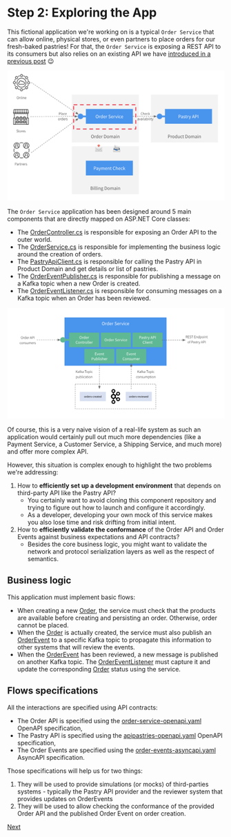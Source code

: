 # Step 2: Exploring the App

This fictional application we're working on is a typical `Order Service` that can allow online, physical stores, or even partners to place orders for our fresh-baked pastries! For that, the `Order Service` is exposing a REST API to its consumers but also relies on an existing API we have [introduced in a previous post](https://medium.com/@lbroudoux/different-levels-of-api-contract-testing-with-microcks-ccc0847f8c97) 😉

![Order Service ecosystem](./assets/order-service-ecosystem.png)

The `Order Service` application has been designed around 5 main components that are directly mapped on ASP.NET Core classes:
* The [OrderController.cs](src/order.service/API/OrderController.cs) is responsible for exposing an Order API to the outer world.
* The [OrderService.cs](src/order.service/Application/OrderService.cs) is responsible for implementing the business logic around the creation of orders.
* The [PastryApiClient.cs](src/order.service/Infrastructure/PastryApiClient.cs) is responsible for calling the Pastry API in Product Domain and get details or list of pastries.
* The [OrderEventPublisher.cs](src/order.service/Infrastructure/OrderEventPublisher.cs) is responsible for publishing a message on a Kafka topic when a new Order is created.
* The [OrderEventListener.cs](src/order.service/Infrastructure/OrderEventListener.cs) is responsible for consuming messages on a Kafka topic when an Order has been reviewed.

![Order Service architecture](./assets/order-service-architecture.png)

Of course, this is a very naive vision of a real-life system as such an application would certainly pull out much more dependencies (like a Payment Service, a Customer Service, a Shipping Service, and much more) and offer more complex API.

However, this situation is complex enough to highlight the two problems we're addressing:

1. How to **efficiently set up a development environment** that depends on third-party API like the Pastry API?
   - You certainly want to avoid cloning this component repository and trying to figure out how to launch and configure it accordingly.
   - As a developer, developing your own mock of this service makes you also lose time and risk drifting from initial intent.
2. How to **efficiently validate the conformance** of the Order API and Order Events against business expectations and API contracts?
   - Besides the core business logic, you might want to validate the network and protocol serialization layers as well as the respect of semantics.

## Business logic

This application must implement basic flows:

* When creating a new [Order](src/order.service/UseCases/Model/Order.cs), the service must check that the products are available before creating and persisting an order. Otherwise, order cannot be placed.
* When the [Order](src/order.service/UseCases/Model/Order.cs) is actually created, the service must also publish an [OrderEvent](src/order.service/UseCases/Model/OrderEvent.cs) to a specific Kafka topic to propagate this information to other systems that will review the events.
* When the [OrderEvent](src/order.service/UseCases/Model/OrderEvent.cs) has been reviewed, a new message is published on another Kafka topic. The [OrderEventListener](src/order.service/Infrastructure/OrderEventListener.cs) must capture it and update the corresponding [Order](src/order.service/UseCases/Model/Order.cs) status using the service.

## Flows specifications

All the interactions are specified using API contracts:

* The Order API is specified using the [order-service-openapi.yaml](tests/order.service.tests/resources/order-service-openapi.yaml) OpenAPI specification,
* The Pastry API is specified using the [apipastries-openapi.yaml](tests/order.service.tests/resources/third-parties/apipastries-openapi.yaml) OpenAPI specification,
* The Order Events are specified using the [order-events-asyncapi.yaml](tests/order.service.tests/resources/order-events-asyncapi.yaml) AsyncAPI specification.

Those specifications will help us for two things:

1. They will be used to provide simulations (or mocks) of third-parties systems - typically the Pastry API provider and the reviewer system that provides updates on OrderEvents
2. They will be used to allow checking the conformance of the provided Order API and the published Order Event on order creation.

[Next](step3-local-development.md)
